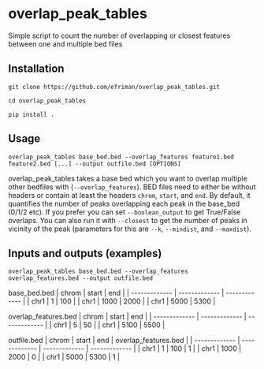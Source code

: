 # overlap_peak_tables
Simple script to count the number of overlapping or closest features between one and multiple bed files

## Installation
`git clone https://github.com/efriman/overlap_peak_tables.git`

`cd overlap_peak_tables`

`pip install .`

## Usage
`overlap_peak_tables base_bed.bed --overlap_features feature1.bed feature2.bed [...] --output outfile.bed [OPTIONS]`

overlap_peak_tables takes a base bed which you want to overlap multiple other bedfiles with (`--overlap_features`). BED files need to either be without headers or contain at least the headers `chrom`, `start`, and `end`. By default, it quantifies the number of peaks overlapping each peak in the base_bed (0/1/2 etc). If you prefer you can set `--boolean_output` to get True/False overlaps. You can also run it with `--closest` to get the number of peaks in vicinity of the peak (parameters for this are `--k`, `--mindist`, and `--maxdist`).


## Inputs and outputs (examples)
`overlap_peak_tables base_bed.bed --overlap_features overlap_features.bed --output outfile.bed`

base_bed.bed
| chrom  | start | end |
| ------------- | ------------- | ------------- |
| chr1  | 1  | 100 |
| chr1  | 1000  | 2000 |
| chr1  | 5000  | 5300 |

overlap_features.bed
| chrom  | start | end |
| ------------- | ------------- | ------------- |
| chr1  | 5  | 50 |
| chr1  | 5100  | 5500 |

outfile.bed
| chrom  | start | end | overlap_features.bed |
| ------------- | ------------- | ------------- | ------------- |
| chr1  | 1  | 100 | 1 |
| chr1  | 1000  | 2000 | 0 |
| chr1  | 5000  | 5300 | 1 |